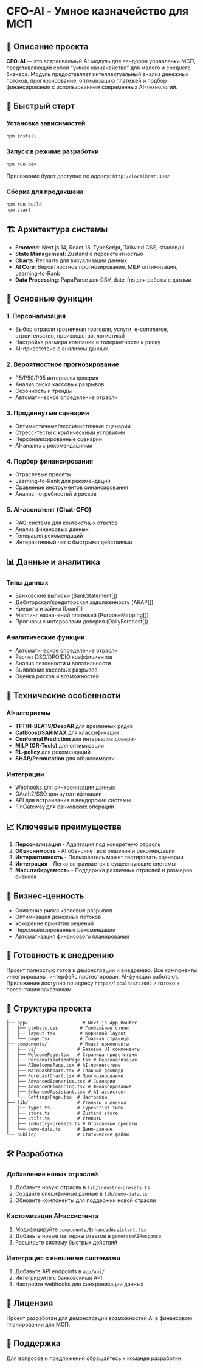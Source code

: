 # CFO-AI - Умное казначейство для МСП

## 🎯 Описание проекта

**CFO-AI** — это встраиваемый AI-модуль для вендоров управленки МСП, представляющий собой "умное казначейство" для малого и среднего бизнеса. Модуль предоставляет интеллектуальный анализ денежных потоков, прогнозирование, оптимизацию платежей и подбор финансирования с использованием современных AI-технологий.

## 🚀 Быстрый старт

### Установка зависимостей

```bash
npm install
```

### Запуск в режиме разработки

```bash
npm run dev
```

Приложение будет доступно по адресу: `http://localhost:3002`

### Сборка для продакшена

```bash
npm run build
npm start
```

## 🏗 Архитектура системы

- **Frontend**: Next.js 14, React 18, TypeScript, Tailwind CSS, shadcn/ui
- **State Management**: Zustand с персистентностью
- **Charts**: Recharts для визуализации данных
- **AI Core**: Вероятностное прогнозирование, MILP оптимизация, Learning-to-Rank
- **Data Processing**: PapaParse для CSV, date-fns для работы с датами

## 🎨 Основные функции

### 1. Персонализация
- Выбор отрасли (розничная торговля, услуги, e-commerce, строительство, производство, логистика)
- Настройка размера компании и толерантности к риску
- AI-приветствие с анализом данных

### 2. Вероятностное прогнозирование
- P5/P50/P95 интервалы доверия
- Анализ риска кассовых разрывов
- Сезонность и тренды
- Автоматическое определение отрасли

### 3. Продвинутые сценарии
- Оптимистичные/пессимистичные сценарии
- Стресс-тесты с критическими условиями
- Персонализированные сценарии
- AI-анализ с рекомендациями

### 4. Подбор финансирования
- Отраслевые пресеты
- Learning-to-Rank для рекомендаций
- Сравнение инструментов финансирования
- Анализ потребностей и рисков

### 5. AI-ассистент (Chat-CFO)
- RAG-система для контекстных ответов
- Анализ финансовых данных
- Генерация рекомендаций
- Интерактивный чат с быстрыми действиями

## 📊 Данные и аналитика

### Типы данных
- Банковские выписки (BankStatement[])
- Дебиторская/кредиторская задолженность (ARAP[])
- Кредиты и займы (Loan[])
- Маппинг назначений платежей (PurposeMapping[])
- Прогнозы с интервалами доверия (DailyForecast[])

### Аналитические функции
- Автоматическое определение отрасли
- Расчет DSO/DPO/DIO коэффициентов
- Анализ сезонности и волатильности
- Выявление кассовых разрывов
- Оценка рисков и возможностей

## 🔧 Технические особенности

### AI-алгоритмы
- **TFT/N-BEATS/DeepAR** для временных рядов
- **CatBoost/SARIMAX** для классификации
- **Conformal Prediction** для интервалов доверия
- **MILP (OR-Tools)** для оптимизации
- **RL-policy** для рекомендаций
- **SHAP/Permutation** для объяснимости

### Интеграции
- Webhooks для синхронизации данных
- OAuth2/SSO для аутентификации
- API для встраивания в вендорские системы
- FinGateway для банковских операций

## 📈 Ключевые преимущества

1. **Персонализация** - Адаптация под конкретную отрасль
2. **Объяснимость** - AI объясняет все решения и рекомендации
3. **Интерактивность** - Пользователь может тестировать сценарии
4. **Интеграция** - Легко встраивается в существующие системы
5. **Масштабируемость** - Поддержка различных отраслей и размеров бизнеса

## 🎯 Бизнес-ценность

- Снижение риска кассовых разрывов
- Оптимизация денежных потоков
- Ускорение принятия решений
- Персонализированные рекомендации
- Автоматизация финансового планирования

## 🚀 Готовность к внедрению

Проект полностью готов к демонстрации и внедрению. Все компоненты интегрированы, интерфейс протестирован, AI-функции работают. Приложение доступно по адресу `http://localhost:3002` и готово к презентации заказчикам.

## 📁 Структура проекта

```
├── app/                    # Next.js App Router
│   ├── globals.css        # Глобальные стили
│   ├── layout.tsx         # Корневой layout
│   └── page.tsx           # Главная страница
├── components/            # React компоненты
│   ├── ui/               # Базовые UI компоненты
│   ├── WelcomePage.tsx   # Страница приветствия
│   ├── PersonalizationPage.tsx # Персонализация
│   ├── AIWelcomePage.tsx # AI-приветствие
│   ├── MainDashboard.tsx # Главный дашборд
│   ├── ForecastChart.tsx # Прогнозирование
│   ├── AdvancedScenarios.tsx # Сценарии
│   ├── AdvancedFinancing.tsx # Финансирование
│   ├── EnhancedAssistant.tsx # AI-ассистент
│   └── SettingsPage.tsx  # Настройки
├── lib/                  # Утилиты и логика
│   ├── types.ts          # TypeScript типы
│   ├── store.ts          # Zustand store
│   ├── utils.ts          # Утилиты
│   ├── industry-presets.ts # Отраслевые пресеты
│   └── demo-data.ts      # Демо-данные
└── public/               # Статические файлы
```

## 🛠 Разработка

### Добавление новых отраслей

1. Добавьте новую отрасль в `lib/industry-presets.ts`
2. Создайте специфичные данные в `lib/demo-data.ts`
3. Обновите компоненты для поддержки новой отрасли

### Кастомизация AI-ассистента

1. Модифицируйте `components/EnhancedAssistant.tsx`
2. Добавьте новые паттерны ответов в `generateAIResponse`
3. Расширьте систему быстрых действий

### Интеграция с внешними системами

1. Добавьте API endpoints в `app/api/`
2. Интегрируйте с банковскими API
3. Настройте webhooks для синхронизации данных

## 📝 Лицензия

Проект разработан для демонстрации возможностей AI в финансовом планировании для МСП.

## 🤝 Поддержка

Для вопросов и предложений обращайтесь к команде разработки.
